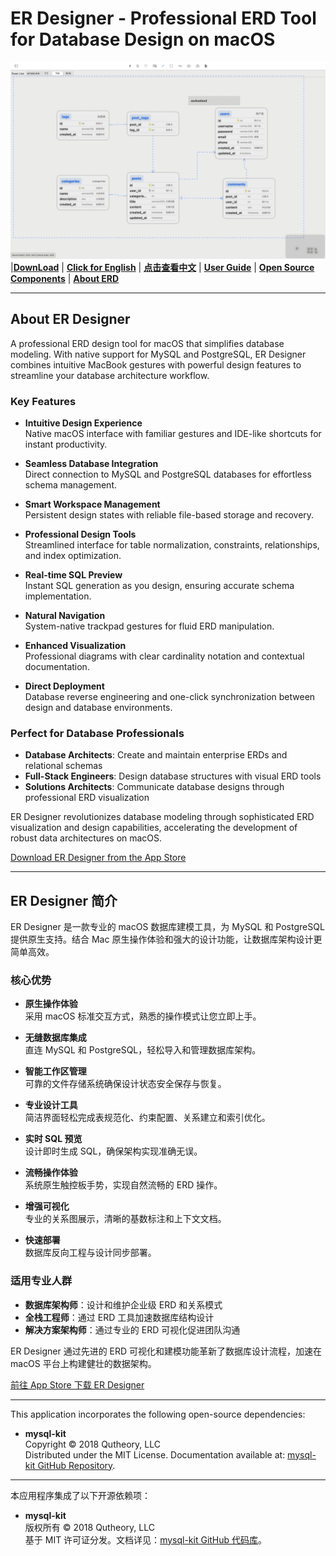 # ER Designer - Professional ERD Tool for Database Design on macOS

![ER Designer - ERD (Entity-Relationship Diagram) Design Tool](./images/er.png)  
|[**DownLoad**](https://apps.apple.com/app/er-designer/id6670524297?mt=12) | [**Click for English**](#English-Version) | [**点击查看中文**](#中文介绍) | [**User Guide**](https://github.com/chainray01/er-designer-support/wiki/) | [**Open Source Components**](#开源组件--open-source-components) | [**About ERD**](https://www.databasestar.com/entity-relationship-diagram)

---

<a name="English-Version"></a>
## About ER Designer
A professional ERD design tool for macOS that simplifies database modeling. With native support for MySQL and PostgreSQL, ER Designer combines intuitive MacBook gestures with powerful design features to streamline your database architecture workflow.

### Key Features

- **Intuitive Design Experience**  
  Native macOS interface with familiar gestures and IDE-like shortcuts for instant productivity.

- **Seamless Database Integration**  
  Direct connection to MySQL and PostgreSQL databases for effortless schema management.

- **Smart Workspace Management**  
  Persistent design states with reliable file-based storage and recovery.

- **Professional Design Tools**  
  Streamlined interface for table normalization, constraints, relationships, and index optimization.

- **Real-time SQL Preview**  
  Instant SQL generation as you design, ensuring accurate schema implementation.

- **Natural Navigation**  
  System-native trackpad gestures for fluid ERD manipulation.

- **Enhanced Visualization**  
  Professional diagrams with clear cardinality notation and contextual documentation.

- **Direct Deployment**  
  Database reverse engineering and one-click synchronization between design and database environments.

### Perfect for Database Professionals

- **Database Architects**: Create and maintain enterprise ERDs and relational schemas
- **Full-Stack Engineers**: Design database structures with visual ERD tools
- **Solutions Architects**: Communicate database designs through professional ERD visualization

ER Designer revolutionizes database modeling through sophisticated ERD visualization and design capabilities, accelerating the development of robust data architectures on macOS.

[Download ER Designer from the App Store](https://apps.apple.com/app/er-designer/id6670524297?mt=12)

---

<a name="中文介绍"></a>
## ER Designer 简介
ER Designer 是一款专业的 macOS 数据库建模工具，为 MySQL 和 PostgreSQL 提供原生支持。结合 Mac 原生操作体验和强大的设计功能，让数据库架构设计更简单高效。

### 核心优势

- **原生操作体验**  
  采用 macOS 标准交互方式，熟悉的操作模式让您立即上手。

- **无缝数据库集成**  
  直连 MySQL 和 PostgreSQL，轻松导入和管理数据库架构。

- **智能工作区管理**  
  可靠的文件存储系统确保设计状态安全保存与恢复。

- **专业设计工具**  
  简洁界面轻松完成表规范化、约束配置、关系建立和索引优化。

- **实时 SQL 预览**  
  设计即时生成 SQL，确保架构实现准确无误。

- **流畅操作体验**  
  系统原生触控板手势，实现自然流畅的 ERD 操作。

- **增强可视化**  
  专业的关系图展示，清晰的基数标注和上下文文档。

- **快速部署**  
  数据库反向工程与设计同步部署。

### 适用专业人群

- **数据库架构师**：设计和维护企业级 ERD 和关系模式
- **全栈工程师**：通过 ERD 工具加速数据库结构设计
- **解决方案架构师**：通过专业的 ERD 可视化促进团队沟通

ER Designer 通过先进的 ERD 可视化和建模功能革新了数据库设计流程，加速在 macOS 平台上构建健壮的数据架构。

[前往 App Store 下载 ER Designer](https://apps.apple.com/app/er-designer/id6670524297?mt=12)

---

<a name="开源组件--open-source-components"></a>

This application incorporates the following open-source dependencies:  
- **mysql-kit**  
  Copyright © 2018 Qutheory, LLC  
  Distributed under the MIT License. Documentation available at: [mysql-kit GitHub Repository](https://github.com/vapor/mysql-kit?tab=MIT-1-ov-file).

---

本应用程序集成了以下开源依赖项：  
- **mysql-kit**  
  版权所有 © 2018 Qutheory, LLC  
  基于 MIT 许可证分发。文档详见：[mysql-kit GitHub 代码库](https://github.com/vapor/mysql-kit?tab=MIT-1-ov-file)。
